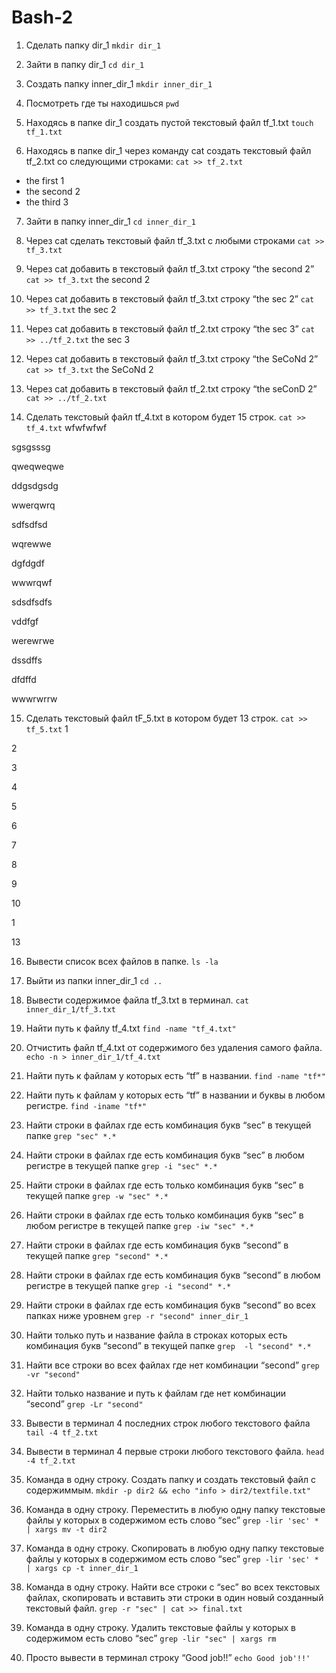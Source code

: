 # Bash-2
1. Сделать папку dir_1 
`mkdir dir_1`

2. Зайти в папку dir_1
`cd dir_1`

3. Создать папку inner_dir_1
`mkdir inner_dir_1`

4. Посмотреть где ты находишься
`pwd`

5. Находясь в папке dir_1 создать пустой текстовый файл tf_1.txt
`touch tf_1.txt`

6. Находясь в папке dir_1 через команду cat создать текстовый файл tf_2.txt со следующими строками:
`cat >> tf_2.txt`

- the first 1
- the second 2
- the third 3

7. Зайти в папку inner_dir_1
`cd inner_dir_1`

8. Через cat сделать текстовый файл tf_3.txt  c любыми строками
`cat >> tf_3.txt`

9. Через cat добавить в текстовый файл tf_3.txt строку “the second 2”
`cat >> tf_3.txt` 
the second 2

10. Через cat добавить в текстовый файл tf_3.txt строку “the sec 2”
`cat >> tf_3.txt`
the sec 2

11. Через cat добавить в текстовый файл tf_2.txt строку “the sec 3”
`cat >> ../tf_2.txt`
the sec 3

12. Через cat добавить в текстовый файл tf_3.txt строку “the SeCoNd 2”
`cat >> tf_3.txt` 
the SeCoNd 2

13. Через cat добавить в текстовый файл tf_2.txt строку “the seConD 2”
`cat >> ../tf_2.txt`

14. Сделать текстовый файл tf_4.txt в котором будет 15 строк.
`cat >> tf_4.txt`
wfwfwfwf

sgsgsssg

qweqweqwe

ddgsdgsdg

wwerqwrq

sdfsdfsd

wqrewwe

dgfdgdf

wwwrqwf

sdsdfsdfs

vddfgf

werewrwe

dssdffs

dfdffd

wwwrwrrw

 15. Сделать текстовый файл tF_5.txt в котором будет 13 строк.
`cat >> tf_5.txt`
1

2

3

4

5

6

7

8

9

10

1



13

16. Вывести список всех файлов в папке.
`ls -la`

17. Выйти из папки inner_dir_1
`cd ..` 

18. Вывести содержимое файла tf_3.txt в терминал.
`cat inner_dir_1/tf_3.txt`

19. Найти путь к файлу tf_4.txt
`find -name "tf_4.txt"`

20. Отчистить файл tf_4.txt от содержимого без удаления самого файла.
`echo -n > inner_dir_1/tf_4.txt`

21. Найти путь к файлам у которых есть  “tf” в названии.
`find -name "tf*"`

22. Найти путь к файлам у которых есть  “tf” в названии и буквы в любом регистре. 
`find -iname "tf*"`

23. Найти строки в файлах где есть комбинация букв “sec” в текущей папке
`grep "sec" *.*`

24. Найти строки в файлах где есть комбинация букв “sec” в любом регистре в текущей папке
`grep -i "sec" *.*`


25. Найти строки в файлах где есть только комбинация букв “sec” в текущей папке
`grep -w "sec" *.*`

26. Найти строки в файлах где есть только комбинация букв “sec” в любом регистре в текущей папке
`grep -iw "sec" *.*`

27. Найти строки в файлах где есть комбинация букв “second” в текущей папке
`grep "second" *.*`

28. Найти строки в файлах где есть комбинация букв “second” в любом регистре в текущей папке
`grep -i "second" *.*`

29. Найти строки в файлах где есть комбинация букв “second” во всех папках ниже уровнем
`grep -r "second" inner_dir_1`

30. Найти только путь и название файла в строках которых есть комбинация букв “second” в текущей папке
`grep  -l "second" *.*`

31. Найти все строки во всех файлах где нет комбинации “second”
`grep -vr "second"` 

32. Найти только название и путь к файлам где нет комбинации “second”
`grep -Lr "second"`

33. Вывести в терминал 4 последних строк любого текстового файла
`tail -4 tf_2.txt`

34. Вывести в терминал 4 первые строки любого текстового файла.
`head -4 tf_2.txt`

35. Команда в одну строку. Создать папку и создать текстовый файл с содержиммым.
`mkdir -p dir2 && echo "info > dir2/textfile.txt"`

36. Команда в одну строку. Переместить в любую одну папку текстовые файлы у которых в содержимом
 есть слово “sec”
`grep -lir 'sec' * | xargs mv -t dir2`


37. Команда в одну строку. Скопировать в любую одну папку текстовые файлы у которых в содержимом 
есть слово “sec”
`grep -lir 'sec' * | xargs cp -t inner_dir_1`

38. Команда в одну строку. Найти все строки c “sec” во всех текстовых файлах, скопировать и 
вставить эти строки в один новый созданный текстовый файл.
`grep -r "sec" | cat >> final.txt`


39. Команда в одну строку. Удалить текстовые файлы у которых в содержимом есть слово “sec”
`grep -lir "sec" | xargs rm`

 
40. Просто вывести в терминал строку “Good job!!”
`echo Good job'!!'`
